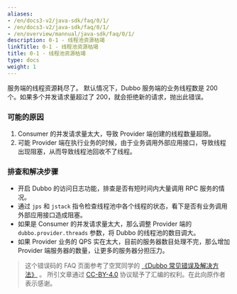 ```yaml
---
aliases:
- /en/docs3-v2/java-sdk/faq/0/1/
- /en/docs3-v2/java-sdk/faq/0/1/
- /en/overview/mannual/java-sdk/faq/0/1/
description: 0-1 - 线程池资源枯竭
linkTitle: 0-1 - 线程池资源枯竭
title: 0-1 - 线程池资源枯竭
type: docs
weight: 1
---
```



服务端的线程资源耗尽了。
默认情况下，Dubbo 服务端的业务线程数是 200 个。如果多个并发请求量超过了 200，就会拒绝新的请求，抛出此错误。

### 可能的原因
1. Consumer 的并发请求量太大，导致 Provider 端创建的线程数量超限。
2. 可能 Provider 端在执行业务的时候，由于业务调用外部应用接口，导致线程出现阻塞，从而导致线程池回收不了线程。

### 排查和解决步骤
* 开启 Dubbo 的访问日志功能，排查是否有短时间内大量调用 RPC 服务的情况。
* 通过 `jps` 和 `jstack` 指令检查线程池中各个线程的状态，看下是否有业务调用外部应用接口造成阻塞。
* 如果是 Consumer 的并发请求量太大，那么调整 Provider 端的 `dubbo.provider.threads` 参数，将 Dubbo 的线程池的数目调大。
* 如果 Provider 业务的 QPS 实在太大，目前的服务器数目处理不完，那么增加 Provider 端服务器的数量，让更多的服务器分担压力。


> 这个错误码的 FAQ 页面参考了空冥同学的 [《Dubbo 常见错误及解决方法》](https://github.com/StabilityMan/StabilityGuide/blob/master/docs/diagnosis/plugin/rpc/%E7%B3%BB%E7%BB%9F%E7%A8%B3%E5%AE%9A%E6%80%A7%E2%80%94%E2%80%94Dubbo%E5%B8%B8%E8%A7%81%E9%94%99%E8%AF%AF%E5%8F%8A%E8%A7%A3%E5%86%B3%E6%96%B9%E6%B3%95.md) 。
所引文章通过 [CC-BY-4.0](http://creativecommons.org/licenses/by/4.0/) 协议赋予了汇编的权利。在此向原作者表示感谢。
